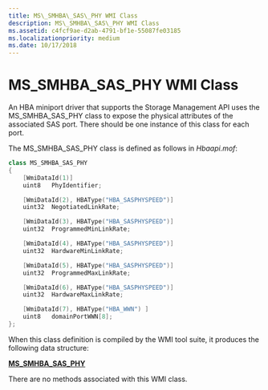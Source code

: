 ```yaml
---
title: MS\_SMHBA\_SAS\_PHY WMI Class
description: MS\_SMHBA\_SAS\_PHY WMI Class
ms.assetid: c4fcf9ae-d2ab-4791-bf1e-55087fe03185
ms.localizationpriority: medium
ms.date: 10/17/2018
---
```


# MS\_SMHBA\_SAS\_PHY WMI Class


An HBA miniport driver that supports the Storage Management API uses the MS\_SMHBA\_SAS\_PHY class to expose the physical attributes of the associated SAS port. There should be one instance of this class for each port.

The MS\_SMHBA\_SAS\_PHY class is defined as follows in *Hbaapi.mof*:

```cpp
class MS_SMHBA_SAS_PHY
{
    [WmiDataId(1)]
    uint8   PhyIdentifier;

    [WmiDataId(2), HBAType("HBA_SASPHYSPEED")]
    uint32  NegotiatedLinkRate;

    [WmiDataId(3), HBAType("HBA_SASPHYSPEED")]
    uint32  ProgrammedMinLinkRate;

    [WmiDataId(4), HBAType("HBA_SASPHYSPEED")]
    uint32  HardwareMinLinkRate;

    [WmiDataId(5), HBAType("HBA_SASPHYSPEED")]
    uint32  ProgrammedMaxLinkRate;

    [WmiDataId(6), HBAType("HBA_SASPHYSPEED")]
    uint32  HardwareMaxLinkRate;

    [WmiDataId(7), HBAType("HBA_WWN") ]
    uint8   domainPortWWN[8];
};
```

When this class definition is compiled by the WMI tool suite, it produces the following data structure:

[**MS\_SMHBA\_SAS\_PHY**](/windows-hardware/drivers/ddi/hbapiwmi/ns-hbapiwmi-_ms_smhba_sas_phy)

There are no methods associated with this WMI class.

 

